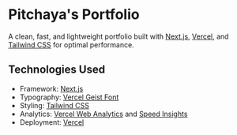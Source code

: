 # Pitchaya's Portfolio

A clean, fast, and lightweight portfolio built with [Next.js](https://nextjs.org/), [Vercel](https://vercel.com/), and [Tailwind CSS](https://tailwindcss.com/) for optimal performance.

## Technologies Used

- Framework: [Next.js](https://nextjs.org/)
- Typography: [Vercel Geist Font](https://vercel.com/font)
- Styling: [Tailwind CSS](https://tailwindcss.com/)
- Analytics: [Vercel Web Analytics](https://vercel.com/docs/speed-insights) and [Speed Insights](https://vercel.com/docs/speed-insights)
- Deployment: [Vercel](https://vercel.com/)


